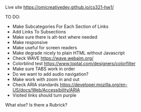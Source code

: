 Live site https://omicreativedev.github.io/cs321-hw1/

TO DO:

* Make Subcategories For Each Section of Links
* Add Links To Subsections
* Make sure there is alt-text where needed
* Make responsive
* Make useful for screen readers
* Make degrade nicely to plain HTML without Javascript
* Check WAVE https://wave.webaim.org/
* Colorblind test https://www.toptal.com/designers/colorfilter
* Make sure TABS work in order
* Do we want to add audio navigation?
* Make work with zoom in and out
* Check ARIA standards https://developer.mozilla.org/en-US/docs/Web/Accessibility/ARIA
* Visited links should turn purple

What else? Is there a Rubrick?
